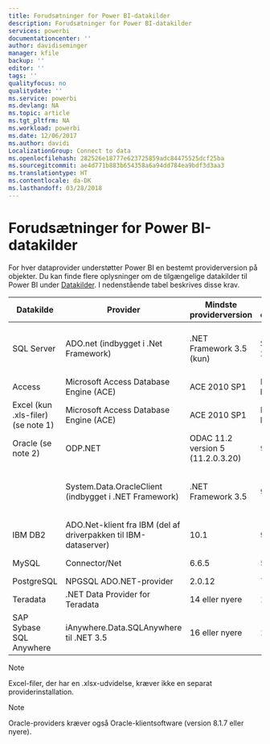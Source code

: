```yaml
---
title: Forudsætninger for Power BI-datakilder
description: Forudsætninger for Power BI-datakilder
services: powerbi
documentationcenter: ''
author: davidiseminger
manager: kfile
backup: ''
editor: ''
tags: ''
qualityfocus: no
qualitydate: ''
ms.service: powerbi
ms.devlang: NA
ms.topic: article
ms.tgt_pltfrm: NA
ms.workload: powerbi
ms.date: 12/06/2017
ms.author: davidi
LocalizationGroup: Connect to data
ms.openlocfilehash: 282526e18777e623725859adc84475525dcf25ba
ms.sourcegitcommit: ae4d771b883b654358a6a94dd784ea9bdf3d3aa3
ms.translationtype: HT
ms.contentlocale: da-DK
ms.lasthandoff: 03/28/2018
---
```

# <a name="power-bi-data-source-prerequisites"></a>Forudsætninger for Power BI-datakilder
For hver dataprovider understøtter Power BI en bestemt providerversion på objekter. Du kan finde flere oplysninger om de tilgængelige datakilder til Power BI under [Datakilder](desktop-data-sources.md). I nedenstående tabel beskrives disse krav.

| Datakilde | Provider | Mindste providerversion | Mindste datakildeversion | Understøttede datakildeobjekter | Downloadlink |
| --- | --- | --- | --- | --- | --- |
| SQL Server |ADO.net (indbygget i .Net Framework) |.NET Framework 3.5 (kun) |SQL Server 2005 eller nyere |Tabeller/visninger, skalarfunktioner, tabelfunktioner |Inkluderet i .NET Framework 3.5 eller nyere |
| Access |Microsoft Access Database Engine (ACE) |ACE 2010 SP1 |Ingen begrænsning |Tabeller/visninger |[Downloadlink](http://go.microsoft.com/fwlink/?linkid=285987&clcid=0x409) |
| Excel (kun .xls-filer) (se note 1) |Microsoft Access Database Engine (ACE) |ACE 2010 SP1 |Ingen begrænsning |Tabeller, ark |[Downloadlink](http://go.microsoft.com/fwlink/?linkid=285987&clcid=0x409) |
| Oracle (se note 2) |ODP.NET |ODAC 11.2 version 5 (11.2.0.3.20) |9.x eller nyere |Tabeller/visninger |[Downloadlink](http://go.microsoft.com/fwlink/?linkid=272376&clcid=0x409) |
| | System.Data.OracleClient (indbygget i .NET Framework) |.NET Framework 3.5 |9.x eller nyere |Tabeller/visninger |Inkluderet i .NET Framework 3.5 eller nyere |
| IBM DB2 |ADO.Net-klient fra IBM (del af driverpakken til IBM-dataserver) |10.1 |9.1 eller nyere |Tabeller/visninger |[Downloadlink](http://go.microsoft.com/fwlink/?linkid=274911&clcid=0x409) |
| MySQL |Connector/Net |6.6.5 |5.1 |Tabeller/visninger, skalarfunktioner |[Downloadlink](http://go.microsoft.com/fwlink/?linkid=278885&clcid=0x409) |
| PostgreSQL |NPGSQL ADO.NET-provider |2.0.12 |7.4 |Tabeller/visninger |[Downloadlink](http://go.microsoft.com/fwlink/?linkid=282716&clcid=0x409) |
| Teradata |.NET Data Provider for Teradata |14 eller nyere |12 eller nyere |Tabeller/visninger |[Downloadlink](http://go.microsoft.com/fwlink/?linkid=278886&clcid=0x409) |
| SAP Sybase SQL Anywhere |iAnywhere.Data.SQLAnywhere til .NET 3.5 |16 eller nyere |16 eller nyere |Tabeller/visninger |[Downloadlink](http://go.microsoft.com/fwlink/?linkid=324846) |

>[!NOTE]
>Excel-filer, der har en .xlsx-udvidelse, kræver ikke en separat providerinstallation.

>[!NOTE]
>Oracle-providers kræver også Oracle-klientsoftware (version 8.1.7 eller nyere).
> 
> 

